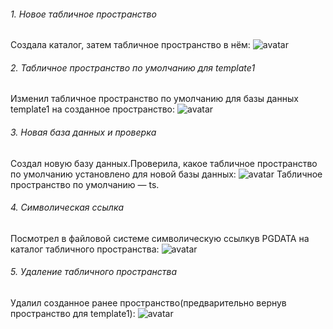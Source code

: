 ###### 1. Новое табличное пространство
Создала каталог, затем табличное пространство в нём:
![avatar](https://sun9-west.userapi.com/sun9-6/s/v1/ig2/dZXVA4w-JHX_A0JIQke-vDZSLUXBziLmdC7W-yfcW_vYt20L0tSWhCsGfBHZY7T57vSGguXtT6UeGCQjvAd6ITm-.jpg?size=595x162&quality=96&type=album)
###### 2. Табличное пространство по умолчанию для template1
Изменил табличное пространство по умолчанию для базы данных template1 на созданное пространство:
![avatar](https://sun9-54.userapi.com/impg/ytybWvVGIlz0oF2tDD28mupchcqA1KQ7lQdJjg/hUzCF2DUe3g.jpg?size=417x54&quality=96&sign=4304080c3293001def54960f2833c786&type=album)
###### 3. Новая база данных и проверка
Создал новую базу данных.Проверила, какое табличное пространство по умолчанию установлено для новой базы данных:
![avatar](https://sun9-45.userapi.com/impg/JSDEXBgVRJmTuxsOvZ-OIFPaINxMKA4YDwTqBg/OE0FcMA_qnM.jpg?size=619x153&quality=96&sign=22eaa505ba6ecf40a13b94ea72840b85&type=album)
Табличное пространство по умолчанию — ts.
###### 4. Символическая ссылка
Посмотрел в файловой системе символическую ссылкув PGDATA на каталог табличного пространства:
![avatar](https://sun9-north.userapi.com/sun9-86/s/v1/ig2/P2inagYTE7f1Mq084aqF1tNWxkmprrf26HOqJUBs1QmZYSdVLy5YZBQwRbmLNlydrP--FT6s2bxvMC3j-YaLUyG0.jpg?size=604x180&quality=96&type=album)
###### 5. Удаление табличного пространства
Удалил созданное ранее пространство(предварительно вернув пространство для template1):
![avatar](https://sun9-33.userapi.com/impg/go9fKJLHSlmNz1hQl_njBjNvzk2hPzu890ZtlA/hhEMWNS3fJw.jpg?size=464x95&quality=96&sign=ef37fb8feef2856f63a37fb503a3f14d&type=album)

